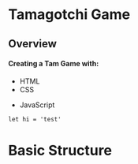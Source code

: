 # Tamagotchi Game

## Overview

#### Creating a Tam Game with:

- HTML
- CSS

* JavaScript

```
let hi = 'test'
```

# Basic Structure

#
